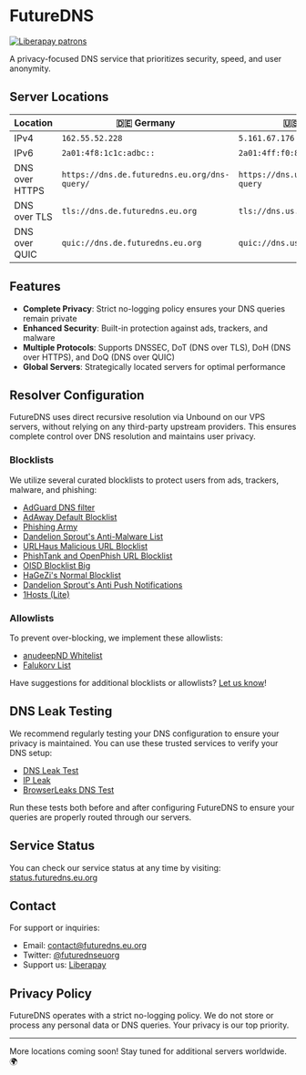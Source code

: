 # FutureDNS

[![Liberapay patrons](https://img.shields.io/liberapay/patrons/future_dns.svg?logo=liberapay)](https://liberapay.com/future_dns/)

A privacy-focused DNS service that prioritizes security, speed, and user anonymity.

## Server Locations

| Location | 🇩🇪 Germany | 🇺🇸 United States |
|----------|------------|-----------------|
| IPv4 | `162.55.52.228` | `5.161.67.176` |
| IPv6 | `2a01:4f8:1c1c:adbc::` | `2a01:4ff:f0:87a2::` |
| DNS over HTTPS | `https://dns.de.futuredns.eu.org/dns-query/` | `https://dns.us.futuredns.eu.org/dns-query` |
| DNS over TLS | `tls://dns.de.futuredns.eu.org` | `tls://dns.us.futuredns.eu.org` |
| DNS over QUIC | `quic://dns.de.futuredns.eu.org` | `quic://dns.us.futuredns.eu.org` |

## Features

- **Complete Privacy**: Strict no-logging policy ensures your DNS queries remain private
- **Enhanced Security**: Built-in protection against ads, trackers, and malware
- **Multiple Protocols**: Supports DNSSEC, DoT (DNS over TLS), DoH (DNS over HTTPS), and DoQ (DNS over QUIC)
- **Global Servers**: Strategically located servers for optimal performance

## Resolver Configuration

FutureDNS uses direct recursive resolution via Unbound on our VPS servers, without relying on any third-party upstream providers. This ensures complete control over DNS resolution and maintains user privacy.

### Blocklists

We utilize several curated blocklists to protect users from ads, trackers, malware, and phishing:

- [AdGuard DNS filter](https://adguardteam.github.io/HostlistsRegistry/assets/filter_1.txt)
- [AdAway Default Blocklist](https://adguardteam.github.io/HostlistsRegistry/assets/filter_2.txt)
- [Phishing Army](https://adguardteam.github.io/HostlistsRegistry/assets/filter_18.txt)
- [Dandelion Sprout's Anti-Malware List](https://adguardteam.github.io/HostlistsRegistry/assets/filter_12.txt)
- [URLHaus Malicious URL Blocklist](https://adguardteam.github.io/HostlistsRegistry/assets/filter_11.txt)
- [PhishTank and OpenPhish URL Blocklist](https://adguardteam.github.io/HostlistsRegistry/assets/filter_30.txt)
- [OISD Blocklist Big](https://adguardteam.github.io/HostlistsRegistry/assets/filter_27.txt)
- [HaGeZi's Normal Blocklist](https://adguardteam.github.io/HostlistsRegistry/assets/filter_34.txt)
- [Dandelion Sprout's Anti Push Notifications](https://adguardteam.github.io/HostlistsRegistry/assets/filter_39.txt)
- [1Hosts (Lite)](https://adguardteam.github.io/HostlistsRegistry/assets/filter_24.txt)

### Allowlists

To prevent over-blocking, we implement these allowlists:

- [anudeepND Whitelist](https://raw.githubusercontent.com/anudeepND/whitelist/master/domains/whitelist.txt)
- [Falukorv List](https://raw.githubusercontent.com/DandelionSprout/adfilt/master/FalukorvList.txt)

Have suggestions for additional blocklists or allowlists? [Let us know](mailto:contact@futuredns.eu.org)!

## DNS Leak Testing

We recommend regularly testing your DNS configuration to ensure your privacy is maintained. You can use these trusted services to verify your DNS setup:

- [DNS Leak Test](https://www.dnsleaktest.com)
- [IP Leak](https://ipleak.net)
- [BrowserLeaks DNS Test](https://browserleaks.com/dns)

Run these tests both before and after configuring FutureDNS to ensure your queries are properly routed through our servers.

## Service Status

You can check our service status at any time by visiting:
[status.futuredns.eu.org](https://status.futuredns.eu.org/)

## Contact

For support or inquiries:
- Email: [contact@futuredns.eu.org](mailto:contact@futuredns.eu.org)
- Twitter: [@futurednseuorg](https://x.com/futurednseuorg)
- Support us: [Liberapay](https://liberapay.com/future_dns/)

## Privacy Policy

FutureDNS operates with a strict no-logging policy. We do not store or process any personal data or DNS queries. Your privacy is our top priority.

---

More locations coming soon! Stay tuned for additional servers worldwide. 🌍
